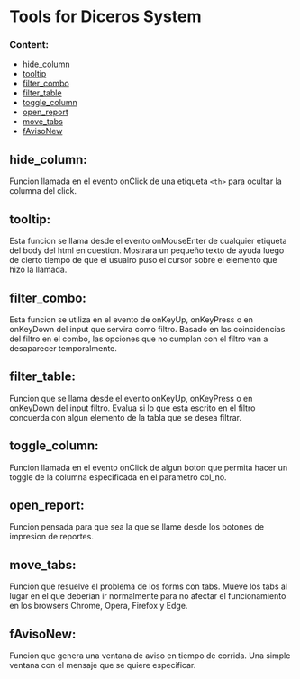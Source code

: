 # Tools for Diceros System

### Content:
- [hide_column](#hide_column)
- [tooltip](#tooltip)
- [filter_combo](#filter_combo)
- [filter_table](#filter_table)
- [toggle_column](#toggle_column)
- [open_report](#open_report)
- [move_tabs](#move_tabs)
- [fAvisoNew](#fAvisoNew)

## hide_column:
Funcion llamada en el evento onClick de una etiqueta ```<th>``` para ocultar la columna del click.

## tooltip:
Esta funcion se llama desde el evento onMouseEnter de cualquier etiqueta del body del html en cuestion. Mostrara un pequeño texto de ayuda luego de cierto tiempo de que el usuairo puso el cursor sobre el elemento que hizo la llamada.

## filter_combo:
Esta funcion se utiliza en el evento de onKeyUp, onKeyPress o en onKeyDown del input que servira como filtro. Basado en las coincidencias del filtro en el combo, las opciones que no cumplan con	el filtro van a desaparecer temporalmente.

## filter_table:
Funcion que se llama desde el evento onKeyUp, onKeyPress o en onKeyDown del input filtro. Evalua si lo que esta escrito en el filtro concuerda con algun elemento de la tabla que se desea filtrar.

## toggle_column:
Funcion llamada en el evento onClick de algun boton que permita hacer un toggle de la columna especificada en el parametro col_no.

## open_report:
Funcion pensada para que sea la que se llame desde los botones de impresion de reportes.

## move_tabs:
Funcion que resuelve el problema de los forms con tabs. Mueve los tabs al lugar en el que deberian ir normalmente para no afectar el funcionamiento en los browsers Chrome, Opera, Firefox y Edge.

## fAvisoNew:
Funcion que genera una ventana de aviso en tiempo de corrida. Una simple ventana con el mensaje que se quiere especificar.